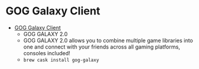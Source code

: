 # GOG Galaxy Client
- [GOG Galaxy Client](https://www.gog.com/galaxy)
  -  GOG GALAXY 2.0
  - GOG GALAXY 2.0 allows you to combine multiple game libraries into one and connect with your friends across all gaming platforms, consoles included!
  - `brew cask install gog-galaxy`
